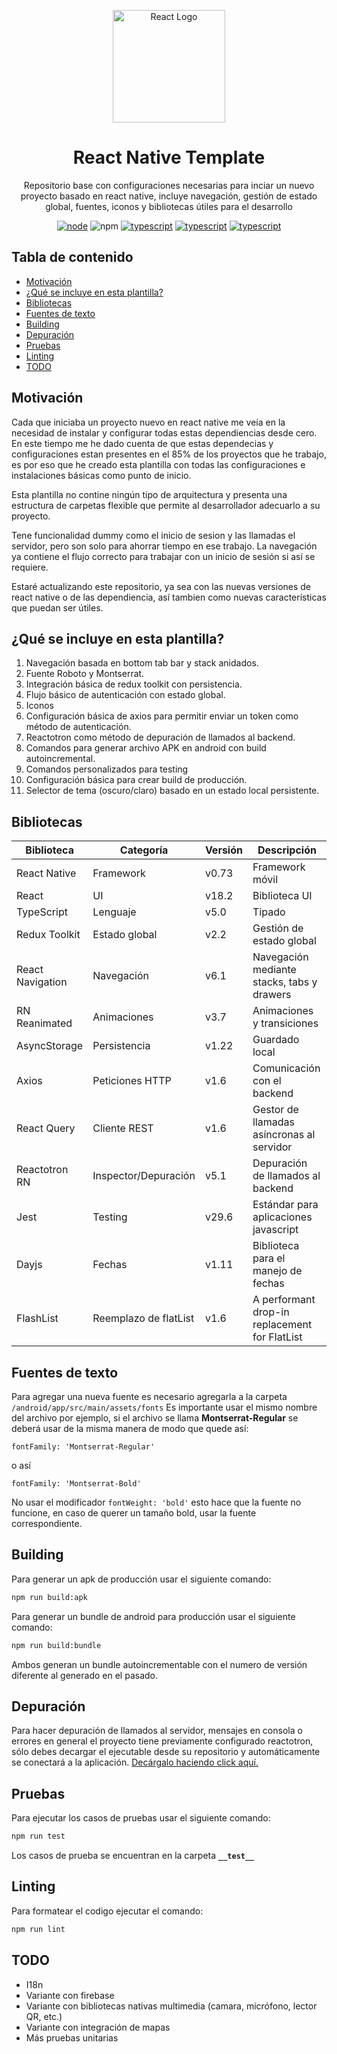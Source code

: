<p align="center">
  <a href="http://reactnative.dev/" target="blank"><img src="https://reactnative.dev/img/header_logo.svg" alt="React Logo" width="180" /></a>
</p>

<h1 align="center">React Native Template</h1>

<p align="center">
  Repositorio base con configuraciones necesarias para inciar un nuevo proyecto basado en react native, incluye navegación, gestión de estado global, fuentes, iconos y bibliotecas útiles para el desarrollo
</p>

<p align="center">
  <a href="https://nodejs.org/docs/latest-v20.x/api/index.html"><img src="https://img.shields.io/badge/Node-20.x-green.svg" alt="node"/></a>
    <img src="https://img.shields.io/badge/NPM-10.x-red.svg" alt="npm"/>
  <a href="https://www.typescriptlang.org/"><img src="https://img.shields.io/badge/Typescript-5.x-blue.svg" alt="typescript"/></a>
   <a href="https://reactnative.dev/"><img src="https://img.shields.io/badge/React_Native-0.73.x-blue.svg" alt="typescript"/></a>
    <a href="https://es.react.dev/"><img src="https://img.shields.io/badge/React-18.x-blue.svg" alt="typescript"/></a>
</p>

## Tabla de contenido

- [Motivación](#motivación)
- [¿Qué se incluye en esta plantilla?](#qué-se-incluye-en-esta-plantilla)
- [Bibliotecas](#bibliotecas)
- [Fuentes de texto](#fuentes-de-texto)
- [Building](#building)
- [Depuración](#depuración)
- [Pruebas](#pruebas)
- [Linting](#linting)
- [TODO](#todo)

##  Motivación
Cada que iniciaba un proyecto nuevo en react native me veía en la necesidad de instalar y configurar todas estas dependiencias desde cero. En este tiempo me he dado cuenta de que estas dependecias y configuraciones estan presentes en el 85% de los proyectos que he trabajo, es por eso que he creado esta plantilla con todas las configuraciones e instalaciones básicas como punto de inicio.

Esta plantilla no contine ningún tipo de arquitectura y presenta una estructura de carpetas flexible que permite al desarrollador adecuarlo a su proyecto.

Tene funcionalidad dummy como el inicio de sesion y las llamadas el servidor, pero son solo para ahorrar tiempo en ese trabajo. La navegación ya contiene el flujo correcto para trabajar con un inicio de sesión si así se requiere.

Estaré actualizando este repositorio, ya sea con las nuevas versiones de react native o de las dependiencia, así tambien como nuevas características que puedan ser útiles.

## ¿Qué se incluye en esta plantilla?

1. Navegación basada en bottom tab bar y stack anidados.
2. Fuente Roboto y Montserrat.
3. Integración básica de redux toolkit con persistencia.
4. Flujo básico de autenticación con estado global.
5. Iconos
6. Configuración básica de axios para permitir enviar un token como método de autenticación.
7. Reactotron como método de depuración de llamados al backend.
8. Comandos para generar archivo APK en android con build autoincremental.
9. Comandos personalizados para testing
10. Configuración básica para crear build de producción.
11. Selector de tema (oscuro/claro) basado en un estado local persistente.



##  Bibliotecas

| Biblioteca           | Categoría            | Versión | Descripción                                    |
| ----------------- | -------------------- | ------- | ---------------------------------------------- |
| React Native      | Framework      | v0.73   | Framework móvil       |
| React             | UI          | v18.2     | Biblioteca UI     |
| TypeScript        | Lenguaje             | v5.0      | Tipado                         |
| Redux Toolkit       | Estado global             | v2.2      | Gestión de estado global                         |
| React Navigation  | Navegación           | v6.1      | Navegación mediante stacks, tabs y drawers |
| RN Reanimated     | Animaciones           | v3.7      | Animaciones y transiciones            |
| AsyncStorage      | Persistencia          | v1.22      | Guardado local                             |
| Axios          | Peticiones HTTP        | v1.6      | Comunicación con el backend                  |
| React Query          | Cliente REST         | v1.6      | Gestor de llamadas asíncronas al servidor               |
| Reactotron RN     | Inspector/Depuración   | v5.1      | Depuración de llamados al backend                                |
| Jest              | Testing          | v29.6     | Estándar para aplicaciones javascript               |
| Dayjs          | Fechas         | v1.11      | Biblioteca para el manejo de fechas                        |
| FlashList         | Reemplazo de flatList | v1.6      | A performant drop-in replacement for FlatList  |


## Fuentes de texto
Para agregar una nueva fuente es necesario agregarla a la carpeta `/android/app/src/main/assets/fonts`
Es importante usar el mismo nombre del archivo por ejemplo, si el archivo se llama **Montserrat-Regular** se deberá usar de la misma manera de modo que quede así:

`fontFamily: 'Montserrat-Regular'`

 o así

`fontFamily: 'Montserrat-Bold'`

No usar el modificador `fontWeight: 'bold'` esto hace que la fuente no funcione, en caso de querer un tamaño bold, usar la fuente correspondiente.

## Building

Para generar un apk de producción usar el siguiente comando:

```bash
npm run build:apk
```

Para generar un bundle de android para producción usar el siguiente comando:

```bash
npm run build:bundle
```
Ambos generan un bundle autoincrementable con el numero de versión diferente al generado en el pasado.

## Depuración

Para hacer depuración de llamados al servidor, mensajes en consola o errores en general el proyecto tiene previamente configurado reactotron, sólo debes decargar el ejecutable desde su repositorio y automáticamente se conectará a la aplicación.
[Decárgalo haciendo click aquí.](http://https://github.com/infinitered/reactotron/releases?q=reactotron-app&expanded=true "Decárgalo haciendo click aquí.")

## Pruebas

Para ejecutar los casos de pruebas usar el siguiente comando:

```bash
npm run test
```
Los casos de prueba se encuentran en la carpeta **`__test__`**

## Linting

Para formatear el codigo ejecutar el comando:

```bash
npm run lint
```

## TODO
- I18n
- Variante con firebase
- Variante con bibliotecas nativas multimedia (camara, micrófono, lector QR, etc.)
- Variante con integración de mapas
- Más pruebas unitarias